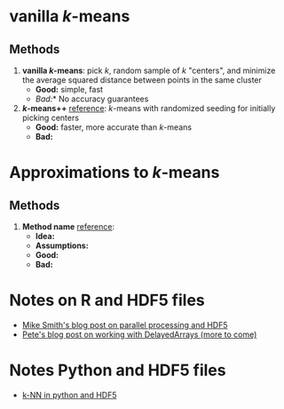 
# vanilla _k_-means

## Methods 

1. **vanilla _k_-means**: pick _k_, random sample of _k_ "centers", and minimize the average squared distance between points in the same cluster
	- **Good:** simple, fast
	- *Bad:** No accuracy guarantees
2. **_k_-means++** [reference](http://ilpubs.stanford.edu:8090/778/1/2006-13.pdf): _k_-means with randomized seeding for initially picking centers
	- **Good:** faster, more accurate than _k_-means
	- **Bad:** 


# Approximations to _k_-means

## Methods

1.  **Method name** [reference]():
	- **Idea:** 
	- **Assumptions:**
	- **Good:** 	
	- **Bad:** 


# Notes on R and HDF5 files

- [Mike Smith's blog post on parallel processing and HDF5](http://www.msmith.de/2018/05/01/parallel-r-hdf5/)
- [Pete's blog post on working with DelayedArrays (more to come)](https://www.peterhickey.org/2018/05/01/bioc3.7-and-delayedarray/)

# Notes Python and HDF5 files

- [k-NN in python and HDF5](https://labrosa.ee.columbia.edu/millionsong/pages/fast-k-nn-using-hdf5)





